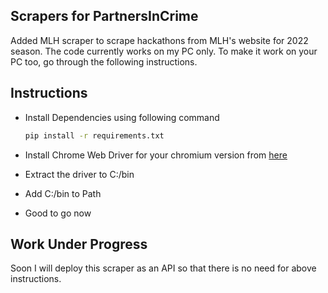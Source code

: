 ## Scrapers for PartnersInCrime
Added MLH scraper to scrape hackathons from MLH's website for 2022 season. The code currently works on my PC only. To make it work on your PC too, go through the following instructions.

## Instructions
- Install Dependencies using following command 

  ```bash
  pip install -r requirements.txt
  ```
- Install Chrome Web Driver for your chromium version from [here](https://sites.google.com/chromium.org/driver/)
- Extract the driver to C:/bin
- Add C:/bin to Path
- Good to go now

## Work Under Progress
Soon I will deploy this scraper as an API so that there is no need for above instructions.
